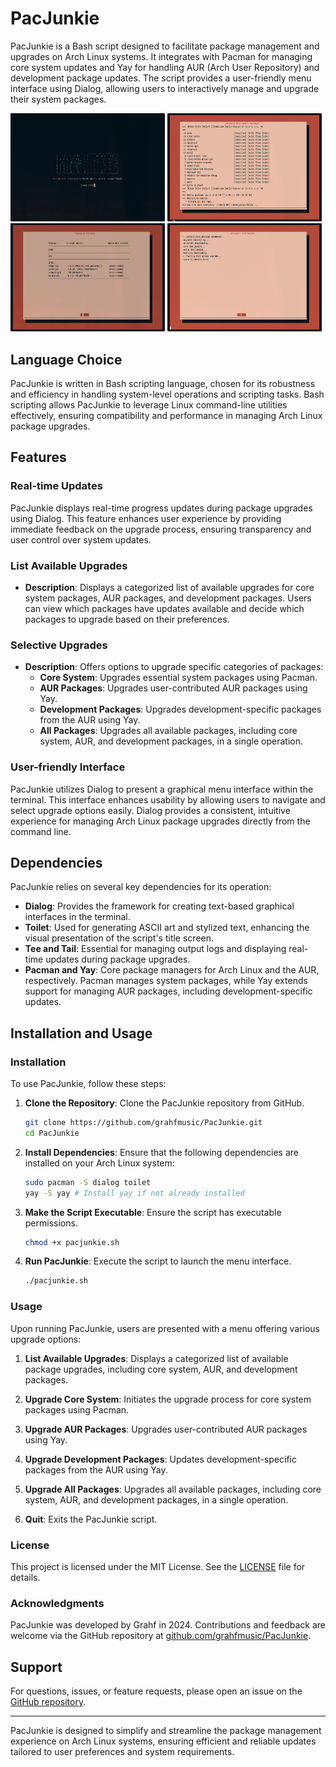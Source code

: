 # PacJunkie
PacJunkie is a Bash script designed to facilitate package management and upgrades on Arch Linux systems. It integrates with Pacman for managing core system updates and Yay for handling AUR (Arch User Repository) and development package updates. The script provides a user-friendly menu interface using Dialog, allowing users to interactively manage and upgrade their system packages.

<img src="./img/1.png" width="49%"> <img src="./img/2.png" width="49%">
<img src="./img/3.png" width="49%"> <img src="./img/4.png" width="49%">

## Language Choice

PacJunkie is written in Bash scripting language, chosen for its robustness and efficiency in handling system-level operations and scripting tasks. Bash scripting allows PacJunkie to leverage Linux command-line utilities effectively, ensuring compatibility and performance in managing Arch Linux package upgrades.

## Features

### Real-time Updates

PacJunkie displays real-time progress updates during package upgrades using Dialog. This feature enhances user experience by providing immediate feedback on the upgrade process, ensuring transparency and user control over system updates.

### List Available Upgrades

- **Description**: Displays a categorized list of available upgrades for core system packages, AUR packages, and development packages. Users can view which packages have updates available and decide which packages to upgrade based on their preferences.

### Selective Upgrades

- **Description**: Offers options to upgrade specific categories of packages:
  - **Core System**: Upgrades essential system packages using Pacman.
  - **AUR Packages**: Upgrades user-contributed AUR packages using Yay.
  - **Development Packages**: Upgrades development-specific packages from the AUR using Yay.
  - **All Packages**: Upgrades all available packages, including core system, AUR, and development packages, in a single operation.

### User-friendly Interface

PacJunkie utilizes Dialog to present a graphical menu interface within the terminal. This interface enhances usability by allowing users to navigate and select upgrade options easily. Dialog provides a consistent, intuitive experience for managing Arch Linux package upgrades directly from the command line.

## Dependencies

PacJunkie relies on several key dependencies for its operation:

- **Dialog**: Provides the framework for creating text-based graphical interfaces in the terminal.
- **Toilet**: Used for generating ASCII art and stylized text, enhancing the visual presentation of the script's title screen.
- **Tee and Tail**: Essential for managing output logs and displaying real-time updates during package upgrades.
- **Pacman and Yay**: Core package managers for Arch Linux and the AUR, respectively. Pacman manages system packages, while Yay extends support for managing AUR packages, including development-specific updates.

## Installation and Usage

### Installation

To use PacJunkie, follow these steps:

1. **Clone the Repository**: Clone the PacJunkie repository from GitHub.
   ```bash
   git clone https://github.com/grahfmusic/PacJunkie.git
   cd PacJunkie
   ```

2. **Install Dependencies**: Ensure that the following dependencies are installed on your Arch Linux system:
   ```bash
   sudo pacman -S dialog toilet
   yay -S yay # Install yay if not already installed
   ```

3. **Make the Script Executable**: Ensure the script has executable permissions.
   ```bash
   chmod +x pacjunkie.sh
   ```

4. **Run PacJunkie**: Execute the script to launch the menu interface.
   ```bash
   ./pacjunkie.sh
   ```

### Usage

Upon running PacJunkie, users are presented with a menu offering various upgrade options:

1. **List Available Upgrades**: Displays a categorized list of available package upgrades, including core system, AUR, and development packages.

2. **Upgrade Core System**: Initiates the upgrade process for core system packages using Pacman.

3. **Upgrade AUR Packages**: Upgrades user-contributed AUR packages using Yay.

4. **Upgrade Development Packages**: Updates development-specific packages from the AUR using Yay.

5. **Upgrade All Packages**: Upgrades all available packages, including core system, AUR, and development packages, in a single operation.

6. **Quit**: Exits the PacJunkie script.

### License

This project is licensed under the MIT License. See the [LICENSE](LICENSE) file for details.

### Acknowledgments

PacJunkie was developed by Grahf in 2024. Contributions and feedback are welcome via the GitHub repository at [github.com/grahfmusic/PacJunkie](https://github.com/grahfmusic/PacJunkie).

## Support

For questions, issues, or feature requests, please open an issue on the [GitHub repository](https://github.com/grahfmusic/PacJunkie/issues).

---

PacJunkie is designed to simplify and streamline the package management experience on Arch Linux systems, ensuring efficient and reliable updates tailored to user preferences and system requirements.
